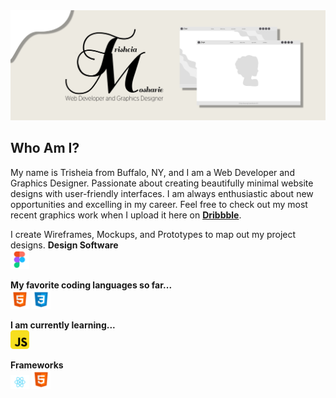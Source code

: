 
<img src="images/GitHub-Banner.jpg" alt="Trisheia-Moshaire-Banner" title="GitHub-Banner">

## Who Am I?
My name is Trisheia from Buffalo, NY, and I am a Web Developer and Graphics Designer. Passionate about creating beautifully minimal website designs with user-friendly interfaces. I am always enthusiastic about new opportunities and excelling in my career. Feel free to check out my most recent graphics work when I upload it here on **[Dribbble](http://dribbble.com)**.


I create Wireframes, Mockups, and Prototypes to map out my project designs. 
**Design Software**
<br>
<img src="images/icons/figma-1.png" width="30">

**My favorite coding languages so far...**
<br>
<img src="images/icons/html5.png" width="30" alt="html5" title="html5"> 
<img src="images/icons/css3.png" width="30" alt="css3" title="css3">

**I am currently learning...**
<br>
<img src="images/icons/javascript.png" width="30" alt="javascript" title="javascript">

**Frameworks**
<br>
<img src="images/icons/react.svg" width="30" alt="react-icon" title="react-icon">
<img src="images/icons/html5.png" width="30" alt="jQuery-icon" title="jQuery-icon">

